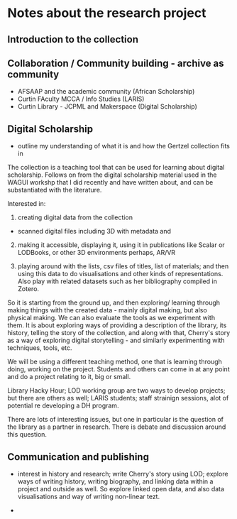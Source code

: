 # Notes about the research project 

## Introduction to the collection 

## Collaboration / Community building - archive as community 
- AFSAAP and the academic community (African Scholarship)
- Curtin FAculty MCCA / Info Studies (LARIS) 
- Curtin Library - JCPML and Makerspace (Digital Scholarship) 

## Digital Scholarship 
- outline my understanding of what it is and how the Gertzel collection fits in 

The collection is a teaching tool that can be used for 
learning about digital scholarship. 
Follows on from the digital scholarship material 
used in the WAGUl workshp that I did recently and
have written about, and can be substantiated with the literature. 

Interested in:

1) creating digital data from the collection
- scanned digital files including 3D with metadata and 

2) making it accessible, displaying it, using it in 
publications like Scalar or LODBooks,
or other 3D environments perhaps, AR/VR

3) playing around with the lists, csv files of titles, list of materials; 
and then using this data to do visualisations and other kinds of representations. 
Also play with related datasets such as her bibliography compiled in Zotero.

So it is starting from the ground up, and then exploring/ learning through making things with the created data - mainly digital making, but also physical making. We can also evaluate the tools as we experiment with them. It is about exploring ways of providing a description of the library, its history, telling the story of the collection, and along with that, Cherry's story as a way of exploring digital storytelling - and similarly experimenting with techniques, tools, etc. 

We will be using a different teaching method, one that is learning through doing, working on
the project. Students and others can come in at any point and do a project relating
to it, big or small.

Library Hacky Hour; LOD working group are two ways to develop projects; but there are others as well; LARIS students; staff strainign sessions, alot of potential re developing a DH program. 

There are lots of interesting issues, but one in particular is the question of the library as a partner in research.  There
is debate and discussion around this question. 

## Communication and publishing

- interest in history and research; write Cherry's story using LOD; explore ways of writing history, writing biography, and linking data within a project and outside as well.  So explore linked open data, and also data visualisations and way of writing non-linear tezt. 


- 


